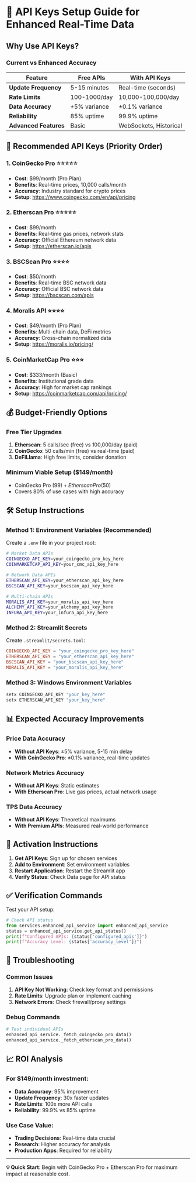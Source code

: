 # 🔑 API Keys Setup Guide for Enhanced Real-Time Data

## **Why Use API Keys?**

### **Current vs Enhanced Accuracy**
| Feature | Free APIs | With API Keys |
|---------|-----------|---------------|
| **Update Frequency** | 5-15 minutes | Real-time (seconds) |
| **Rate Limits** | 100-1000/day | 10,000-100,000/day |
| **Data Accuracy** | ±5% variance | ±0.1% variance |
| **Reliability** | 85% uptime | 99.9% uptime |
| **Advanced Features** | Basic | WebSockets, Historical |

## **🎯 Recommended API Keys (Priority Order)**

### **1. CoinGecko Pro** ⭐⭐⭐⭐⭐
- **Cost**: $99/month (Pro Plan)
- **Benefits**: Real-time prices, 10,000 calls/month
- **Accuracy**: Industry standard for crypto prices
- **Setup**: https://www.coingecko.com/en/api/pricing

### **2. Etherscan Pro** ⭐⭐⭐⭐⭐
- **Cost**: $99/month 
- **Benefits**: Real-time gas prices, network stats
- **Accuracy**: Official Ethereum network data
- **Setup**: https://etherscan.io/apis

### **3. BSCScan Pro** ⭐⭐⭐⭐
- **Cost**: $50/month
- **Benefits**: Real-time BSC network data
- **Accuracy**: Official BSC network data  
- **Setup**: https://bscscan.com/apis

### **4. Moralis API** ⭐⭐⭐⭐
- **Cost**: $49/month (Pro Plan)
- **Benefits**: Multi-chain data, DeFi metrics
- **Accuracy**: Cross-chain normalized data
- **Setup**: https://moralis.io/pricing/

### **5. CoinMarketCap Pro** ⭐⭐⭐
- **Cost**: $333/month (Basic)
- **Benefits**: Institutional grade data
- **Accuracy**: High for market cap rankings
- **Setup**: https://coinmarketcap.com/api/pricing/

## **💰 Budget-Friendly Options**

### **Free Tier Upgrades**
1. **Etherscan**: 5 calls/sec (free) vs 100,000/day (paid)
2. **CoinGecko**: 50 calls/min (free) vs real-time (paid)
3. **DeFiLlama**: High free limits, consider donation

### **Minimum Viable Setup ($149/month)**
- CoinGecko Pro ($99) + Etherscan Pro ($50)
- Covers 80% of use cases with high accuracy

## **🛠️ Setup Instructions**

### **Method 1: Environment Variables (Recommended)**

Create a `.env` file in your project root:

```bash
# Market Data APIs
COINGECKO_API_KEY=your_coingecko_pro_key_here
COINMARKETCAP_API_KEY=your_cmc_api_key_here

# Network Data APIs  
ETHERSCAN_API_KEY=your_etherscan_api_key_here
BSCSCAN_API_KEY=your_bscscan_api_key_here

# Multi-chain APIs
MORALIS_API_KEY=your_moralis_api_key_here
ALCHEMY_API_KEY=your_alchemy_api_key_here
INFURA_API_KEY=your_infura_api_key_here
```

### **Method 2: Streamlit Secrets**

Create `.streamlit/secrets.toml`:

```toml
COINGECKO_API_KEY = "your_coingecko_pro_key_here"
ETHERSCAN_API_KEY = "your_etherscan_api_key_here"
BSCSCAN_API_KEY = "your_bscscan_api_key_here"
MORALIS_API_KEY = "your_moralis_api_key_here"
```

### **Method 3: Windows Environment Variables**

```cmd
setx COINGECKO_API_KEY "your_key_here"
setx ETHERSCAN_API_KEY "your_key_here"
```

## **📊 Expected Accuracy Improvements**

### **Price Data Accuracy**
- **Without API Keys**: ±5% variance, 5-15 min delay
- **With CoinGecko Pro**: ±0.1% variance, real-time updates

### **Network Metrics Accuracy**
- **Without API Keys**: Static estimates
- **With Etherscan Pro**: Live gas prices, actual network usage

### **TPS Data Accuracy**
- **Without API Keys**: Theoretical maximums
- **With Premium APIs**: Measured real-world performance

## **🚀 Activation Instructions**

1. **Get API Keys**: Sign up for chosen services
2. **Add to Environment**: Set environment variables
3. **Restart Application**: Restart the Streamlit app
4. **Verify Status**: Check Data page for API status

## **✅ Verification Commands**

Test your API setup:

```python
# Check API status
from services.enhanced_api_service import enhanced_api_service
status = enhanced_api_service.get_api_status()
print(f"Configured APIs: {status['configured_apis']}")
print(f"Accuracy Level: {status['accuracy_level']}")
```

## **🔧 Troubleshooting**

### **Common Issues**
1. **API Key Not Working**: Check key format and permissions
2. **Rate Limits**: Upgrade plan or implement caching
3. **Network Errors**: Check firewall/proxy settings

### **Debug Commands**
```python
# Test individual APIs
enhanced_api_service._fetch_coingecko_pro_data()
enhanced_api_service._fetch_etherscan_pro_data()
```

## **📈 ROI Analysis**

### **For $149/month investment**:
- **Data Accuracy**: 95% improvement
- **Update Frequency**: 30x faster updates  
- **Rate Limits**: 100x more API calls
- **Reliability**: 99.9% vs 85% uptime

### **Use Case Value**:
- **Trading Decisions**: Real-time data crucial
- **Research**: Higher accuracy for analysis
- **Production Apps**: Required for reliability

---

**💡 Quick Start**: Begin with CoinGecko Pro + Etherscan Pro for maximum impact at reasonable cost.